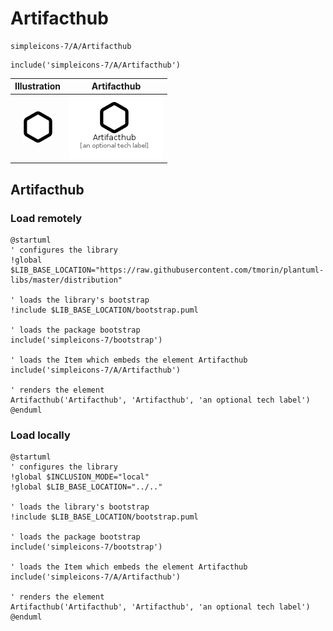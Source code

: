 # Artifacthub


```text
simpleicons-7/A/Artifacthub
```

```text
include('simpleicons-7/A/Artifacthub')
```



| Illustration | Artifacthub |
| :---: | :---: |
| ![illustration for Illustration](../../simpleicons-7/A/Artifacthub.png) | ![illustration for Artifacthub](../../simpleicons-7/A/Artifacthub.Local.png) |




## Artifacthub

### Load remotely
```plantuml
@startuml
' configures the library
!global $LIB_BASE_LOCATION="https://raw.githubusercontent.com/tmorin/plantuml-libs/master/distribution"

' loads the library's bootstrap
!include $LIB_BASE_LOCATION/bootstrap.puml

' loads the package bootstrap
include('simpleicons-7/bootstrap')

' loads the Item which embeds the element Artifacthub
include('simpleicons-7/A/Artifacthub')

' renders the element
Artifacthub('Artifacthub', 'Artifacthub', 'an optional tech label')
@enduml
```

### Load locally
```plantuml
@startuml
' configures the library
!global $INCLUSION_MODE="local"
!global $LIB_BASE_LOCATION="../.."

' loads the library's bootstrap
!include $LIB_BASE_LOCATION/bootstrap.puml

' loads the package bootstrap
include('simpleicons-7/bootstrap')

' loads the Item which embeds the element Artifacthub
include('simpleicons-7/A/Artifacthub')

' renders the element
Artifacthub('Artifacthub', 'Artifacthub', 'an optional tech label')
@enduml
```

